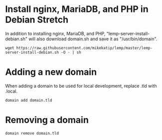 # Install nginx, MariaDB, and PHP in Debian Stretch

In addition to installing nginx, MariaDB, and PHP, "lemp-server-install-debian.sh" will also download domain.sh and save it as "/usr/bin/domain".

```
wget https://raw.githubusercontent.com/mikekatip/lemp/master/lemp-server-install-debian.sh -O - | sh
```

#  Adding a new domain

When adding a domain to be used for local development, replace .tld with .local. 

```
domain add domain.tld
```

# Removing a domain

```
domain remove domain.tld
```

